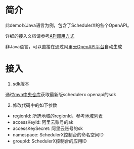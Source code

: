 # 简介
此demo以Java语言为例，包含了SchedulerX的各个OpenAPI。

详细的接入文档请参考[API调用方式](https://help.aliyun.com/document_detail/176499.html)

非Java语言，可以直接在通过阿里云[OpenAPI平台](https://next.api.aliyun.com/api/schedulerx2/2019-04-30/CreateJob)自动生成

# 接入
1. sdk版本 

  通过[mvn中央仓库](https://mvnrepository.com/artifact/com.aliyun/aliyun-java-sdk-schedulerx2)获取最新版schedulerx openapi的sdk
  
2. 修改代码中的如下参数

* regionId: 所选地域的regionId，参考[地域列表](https://help.aliyun.com/document_detail/176499.html#section-0m5-2fr-ph3)
* accessKeyId: 阿里云账号的ak
* accessKeySecret: 阿里云账号的sk
* namespace: SchedulerX控制台的命名空间ID
* groupId: SchedulerX控制台的应用ID
